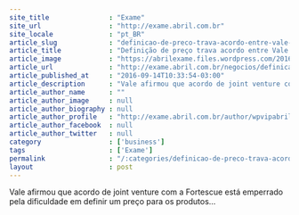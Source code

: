 ```yaml
---
site_title               : "Exame"
site_url                 : "http://exame.abril.com.br"
site_locale              : "pt_BR"
article_slug             : "definicao-de-preco-trava-acordo-entre-vale-e-fortescue"
article_title            : "Definição de preço trava acordo entre Vale e Fortescue"
article_image            : "https://abrilexame.files.wordpress.com/2016/09/size_960_16_9_mineracao7.jpg?quality=70&strip=all&w=960"
article_url              : "http://exame.abril.com.br/negocios/definicao-de-preco-trava-acordo-entre-vale-e-fortescue/"
article_published_at     : "2016-09-14T10:33:54-03:00"
article_description      : "Vale afirmou que acordo de joint venture com a Fortescue está emperrado pela dificuldade em definir um preço para os produtos..."
article_author_name      : ""
article_author_image     : null
article_author_biography : null
article_author_profile   : "http://exame.abril.com.br/author/wpvipabril/"
article_author_facebook  : null
article_author_twitter   : null
category                 : ['business']
tags                     : ['Exame']
permalink                : "/:categories/definicao-de-preco-trava-acordo-entre-vale-e-fortescue/"
layout                   : post
---
```


Vale afirmou que acordo de joint venture com a Fortescue está emperrado pela dificuldade em definir um preço para os produtos...
